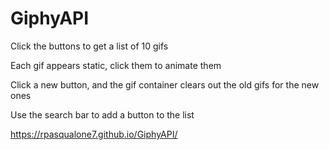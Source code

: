 # GiphyAPI

Click the buttons to get a list of 10 gifs

Each gif appears static, click them to animate them

Click a new button, and the gif container clears out the old gifs for the new ones

Use the search bar to add a button to the list

https://rpasqualone7.github.io/GiphyAPI/
